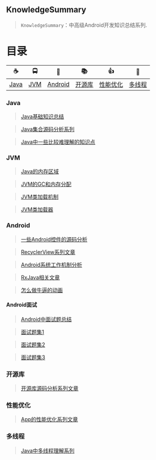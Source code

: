 ## KnowledgeSummary

> `KnowledgeSummary`：中高级Android开发知识总结系列.

# 目录

| ☕️ | 🚍 | 🤖 | 📚 |  👍  | 🔐 |
| :--------: | :---------: | :---------: | :---------: | :---------: | :---------: | 
| [Java](#Java) | [JVM](#JVM) | [Android](#Android) | [开源库](#开源库) | [性能优化](#性能优化)   | [多线程](#多线程) |


### Java

> [Java基础知识总结](./Docs/Java/Java基础知识总结.md)

> [Java集合源码分析系列](./Docs/Java/Java集合源码分析系列.md)

> [Java中一些比较难理解的知识点](./Docs/Java/Java中一些比较难理解的知识点.md)
  

### JVM

> [Java的内存区域](./Docs/JVM/1_Java的内存区域.md)
  
> [JVM的GC和内存分配](./Docs/JVM/2_JVM的GC和内存分配.md)
  
> [JVM类加载机制](./Docs/JVM/3_JVM类加载机制.md)

> [JVM类加载器](./Docs/JVM/JVM类加载器.md)

### Android

> [一些Android控件的源码分析](./Docs/Android/UI/一些Android控件的源码分析.md)

> [RecyclerView系列文章](./Docs/Android/UI/RecyclerView系列文章.md)

> [Android系统工作机制分析](./Docs/Android/Android系统工作机制分析.md)

> [RxJava相关文章](./Docs/Android/开源库/RxJava相关文章.md)

> [怎么做牛逼的动画](./Docs/Android/其他/怎么做牛逼的动画.md)

#### Android面试

> [Android中面试题总结](./Docs/Android/面试题收集/Android中面试题总结.md)

> [面试题集1](./Docs/Android/面试题收集/Interview_1.md)

> [面试题集2](./Docs/Android/面试题收集/Interview_2.md)

> [面试题集3](./Docs/Android/面试题收集/InterView_Enhance.md)

### 开源库

> [开源库源码分析系列文章](./Docs/Android/开源库/开源库源码分析系列文章.md)

### 性能优化

> [App的性能优化系列文章](./Docs/PerformanceOptimization/App的性能优化系列文章.md)

### 多线程

> [Java中多线程理解系列](./Docs/MultiThread/Java中多线程理解系列.md)
